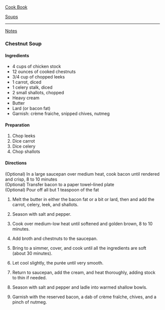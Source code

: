 [Cook Book](https://github.com/vmsmith/CookBook/blob/master/README.md)

[Soups](https://github.com/vmsmith/CookBook/blob/master/soups.md)  

-----  

[Notes](https://github.com/vmsmith/CookBook/blob/master/notes.md)  

### Chestnut Soup  

#### Ingredients  

* 4 cups of chicken stock  
* 12 ounces of cooked chestnuts  
* 3/4 cup of chopped leeks
* 1 carrot, diced  
* 1 celery stalk, diced
* 2 small shallots, chopped
* Heavy cream  
* Butter  
* Lard (or bacon fat)  
* Garnish: crème fraiche, snipped chives, nutmeg

#### Preparation  

1. Chop leeks  
2. Dice carrot  
3. Dice celery  
4. Chop shallots  

#### Directions  

(Optional) In a large saucepan over medium heat, cook bacon until rendered and crisp, 8 to 10 minutes    
(Optional) Transfer bacon to a paper towel–lined plate     
(Optional) Pour off all but 1 teaspoon of the fat     

1. Melt the butter in either the bacon fat or a bit or lard, then and add the carrot, celery, leek, and shallots.  

2. Season with salt and pepper.  

3. Cook over medium-low heat until softened and golden brown, 8 to 10 minutes.  

4. Add broth and chestnuts to the saucepan.  

5. Bring to a simmer, cover, and cook until all the ingredients are soft (about 30 minutes).    

6. Let cool slightly, the purée until very smooth.  

7. Return to saucepan, add the cream, and heat thoroughly, adding stock to thin if needed.  

8. Season with salt and pepper and ladle into warmed shallow bowls.  

9. Garnish with the reserved bacon, a dab of crème fraîche, chives, and a pinch of nutmeg.  
